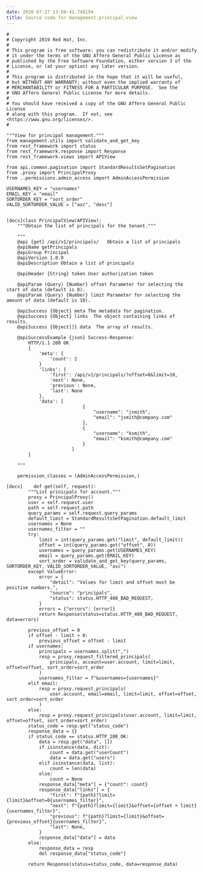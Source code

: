 ```yaml
---
date: 2020-07-27 13:50:42.748194
title: Source code for management.principal.view
---
```


<div class="highlight">

    #
    # Copyright 2019 Red Hat, Inc.
    #
    # This program is free software: you can redistribute it and/or modify
    # it under the terms of the GNU Affero General Public License as
    # published by the Free Software Foundation, either version 3 of the
    # License, or (at your option) any later version.
    #
    # This program is distributed in the hope that it will be useful,
    # but WITHOUT ANY WARRANTY; without even the implied warranty of
    # MERCHANTABILITY or FITNESS FOR A PARTICULAR PURPOSE.  See the
    # GNU Affero General Public License for more details.
    #
    # You should have received a copy of the GNU Affero General Public License
    # along with this program.  If not, see <https://www.gnu.org/licenses/>.
    #
    
    """View for principal management."""
    from management.utils import validate_and_get_key
    from rest_framework import status
    from rest_framework.response import Response
    from rest_framework.views import APIView
    
    from api.common.pagination import StandardResultsSetPagination
    from .proxy import PrincipalProxy
    from ..permissions.admin_access import AdminAccessPermission
    
    USERNAMES_KEY = "usernames"
    EMAIL_KEY = "email"
    SORTORDER_KEY = "sort_order"
    VALID_SORTORDER_VALUE = ["asc", "desc"]
    
    
    [docs]class PrincipalView(APIView):
        """Obtain the list of principals for the tenant."""
    
        """
        @api {get} /api/v1/principals/   Obtain a list of principals
        @apiName getPrincipals
        @apiGroup Principal
        @apiVersion 1.0.0
        @apiDescription Obtain a list of principals
    
        @apiHeader {String} token User authorization token
    
        @apiParam (Query) {Number} offset Parameter for selecting the start of data (default is 0).
        @apiParam (Query) {Number} limit Parameter for selecting the amount of data (default is 10).
    
        @apiSuccess {Object} meta The metadata for pagination.
        @apiSuccess {Object} links  The object containing links of results.
        @apiSuccess {Object[]} data  The array of results.
    
        @apiSuccessExample {json} Success-Response:
            HTTP/1.1 200 OK
            {
                'meta': {
                    'count': 2
                }
                'links': {
                    'first': /api/v1/principals/?offset=0&limit=10,
                    'next': None,
                    'previous': None,
                    'last': None
                },
                'data': [
                                {
                                    "username": "jsmith",
                                    "email": "jsmith@company.com"
                                },
                                {
                                    "username": "ksmith",
                                    "email": "ksmith@company.com"
                                }
                            ]
            }
    
        """
    
        permission_classes = (AdminAccessPermission,)
    
    [docs]    def get(self, request):
            """List prinicpals for account."""
            proxy = PrincipalProxy()
            user = self.request.user
            path = self.request.path
            query_params = self.request.query_params
            default_limit = StandardResultsSetPagination.default_limit
            usernames = None
            usernames_filter = ""
            try:
                limit = int(query_params.get("limit", default_limit))
                offset = int(query_params.get("offset", 0))
                usernames = query_params.get(USERNAMES_KEY)
                email = query_params.get(EMAIL_KEY)
                sort_order = validate_and_get_key(query_params, SORTORDER_KEY, VALID_SORTORDER_VALUE, "asc")
            except ValueError:
                error = {
                    "detail": "Values for limit and offset must be positive numbers.",
                    "source": "principals",
                    "status": status.HTTP_400_BAD_REQUEST,
                }
                errors = {"errors": [error]}
                return Response(status=status.HTTP_400_BAD_REQUEST, data=errors)
    
            previous_offset = 0
            if offset - limit > 0:
                previous_offset = offset - limit
            if usernames:
                principals = usernames.split(",")
                resp = proxy.request_filtered_principals(
                    principals, account=user.account, limit=limit, offset=offset, sort_order=sort_order
                )
                usernames_filter = f"&usernames={usernames}"
            elif email:
                resp = proxy.request_principals(
                    user.account, email=email, limit=limit, offset=offset, sort_order=sort_order
                )
            else:
                resp = proxy.request_principals(user.account, limit=limit, offset=offset, sort_order=sort_order)
            status_code = resp.get("status_code")
            response_data = {}
            if status_code == status.HTTP_200_OK:
                data = resp.get("data", [])
                if isinstance(data, dict):
                    count = data.get("userCount")
                    data = data.get("users")
                elif isinstance(data, list):
                    count = len(data)
                else:
                    count = None
                response_data["meta"] = {"count": count}
                response_data["links"] = {
                    "first": f"{path}?limit={limit}&offset=0{usernames_filter}",
                    "next": f"{path}?limit={limit}&offset={offset + limit}{usernames_filter}",
                    "previous": f"{path}?limit={limit}&offset={previous_offset}{usernames_filter}",
                    "last": None,
                }
                response_data["data"] = data
            else:
                response_data = resp
                del response_data["status_code"]
    
            return Response(status=status_code, data=response_data)

</div>